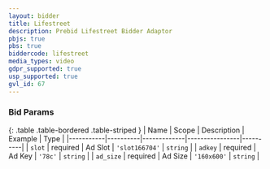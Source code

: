 ```yaml
---
layout: bidder
title: Lifestreet
description: Prebid Lifestreet Bidder Adaptor
pbjs: true
pbs: true
biddercode: lifestreet
media_types: video
gdpr_supported: true
usp_supported: true
gvl_id: 67
---
```



### Bid Params

{: .table .table-bordered .table-striped }
| Name      | Scope    | Description | Example        | Type     |
|-----------|----------|-------------|----------------|----------|
| `slot`    | required | Ad Slot     | `'slot166704'` | `string` |
| `adkey`   | required | Ad Key      | `'78c'`        | `string` |
| `ad_size` | required | Ad Size     | `'160x600'`    | `string` |
